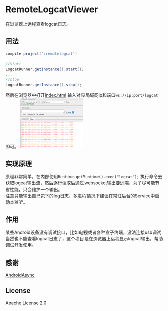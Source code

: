 # RemoteLogcatViewer
在浏览器上远程查看logcat日志。

## 用法
```gradle
compile project(':remotelogcat')
```

```java
//start
LogcatRunner.getInstance().start();
...
//stop
LogcatRunner.getInstance().stop();
```
然后在浏览器中打开<a href="http://8enet.github.io/RemoteLogcatViewer/" target="_blank">index.html</a> 输入对应局域网ip和端口`ws://ip:port/logcat` 即可。
<img src="images/web_ui_1.png" width="40%" height="40%" />

## 实现原理
原理非常简单，在内部使用`Runtime.getRuntime().exec("logcat");` 执行命令去获取logcat输出流，然后逐行读取后通过websocket输出要远端，为了尽可能节省性能，只会维护一个输出。   
注意只能输出自己包下的log日志，多进程情况下建议在常驻后台的Service中启动本监听。

## 作用
某些Android设备没有调试接口，比如电视或者各种盒子终端，没法连接usb调试当然也不能查看logcat日志了，这个项目是在浏览器上远程显示logcat输出，帮助调试开发使用。

## 感谢
[AndroidAsync](https://github.com/koush/AndroidAsync)

## License
Apache License 2.0
